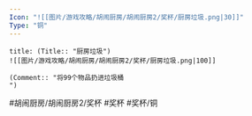 ```yaml
---
Icon: "![[图片/游戏攻略/胡闹厨房/胡闹厨房2/奖杯/厨房垃圾.png|30]]"
Type: "铜"
---
```

```ad-common-bronze-trophy
title: (Title:: "厨房垃圾")
![[图片/游戏攻略/胡闹厨房/胡闹厨房2/奖杯/厨房垃圾.png|100]]

(Comment:: "将99个物品扔进垃圾桶
")
```

#胡闹厨房/胡闹厨房2/奖杯 #奖杯 #奖杯/铜
